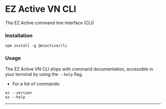 # EZ Active VN CLI

The EZ Active command line interface (CLI)

### Installation

```
npm install -g @ezactive/cli
```

### Usage

The EZ Active VN CLI ships with command documentation, accessible in your terminal by using the `--help` flag.

- For a list of commands:

```
ez --version
ez --help
```

---
